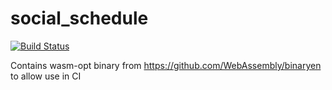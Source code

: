 # social_schedule
[![Build Status](https://travis-ci.org/mkb2091/social_schedule.svg?branch=master)](https://travis-ci.org/mkb2091/social_schedule)

Contains wasm-opt binary from https://github.com/WebAssembly/binaryen to allow use in CI
